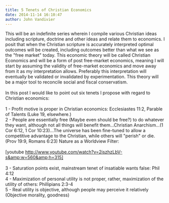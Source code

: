 ```yaml
---
title: 5 Tenets of Christian Economics
date: 2014-11-14 16:10:47
author: John Vandivier
---
```




This will be an indefinite series wherein I compile various Christian ideas including scripture, doctrine and other ideas and relate them to economics. I posit that when the Christian scripture is accurately interpreted optimal outcomes will be created, including outcomes better than what we see as the \"free market\" today. This economic theory will be called Christian Economics and will be a form of post free-market economics, meaning I will start by assuming the validity of free-market economics and move away from it as my interpretation allows. Preferably this interpretation will eventually be validated or invalidated by experimentation. This theory will be a major tool to reconcile social and fiscal conservatism.<br /><br />In this post I would like to point out six tenets I propose with regard to Christian economics:<br /><br />1 - Profit motive is proper in Christian economics: Ecclesiastes 11:2, Parable of Talents (Luke 19, elsewhere.)<br />2 - People are essentially free (Maybe even should be free?) to do whatever they want, although not all things will benefit them...Christian Anarchism...(1 Cor 6:12, 1 Cor 10:23)...The universe has been fine-tuned to allow a competitive advantage to the Christian, while others will \"perish\" or die. (Prov 19:9, Romans 6:23) Nature as a Worldview Filter:<br /><br />[youtube http://www.youtube.com/watch?v=2iszhzLbV-s&amp;w=560&amp;h=315]<br /><br />3 - Saturation points exist, mainstream tenet of insatiable wants false: Phil 4:12<br />4 - Maximization of personal utility is not proper, rather, maximization of the utility of others: Phillipians 2:3-4<br />5 - Real utility is objective, although people may perceive it relatively (Objective morality, goodness)